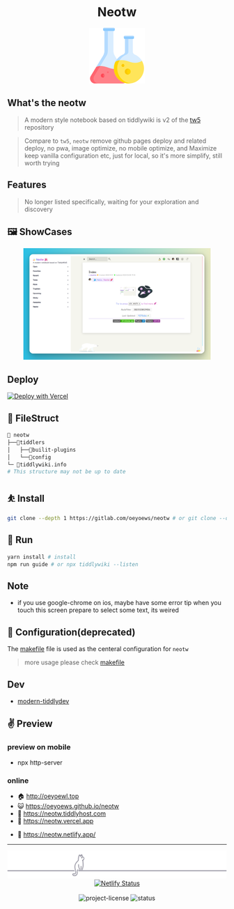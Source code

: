 <div align="center">

<h1>Neotw</h1>

<img src="./img/flask.png" height=128 alt="flask">

</div>

## What's the neotw

> A modern style notebook based on tiddlywiki is v2 of the [tw5](https://github.com/oeyoews/tw5) repository

> Compare to `tw5`, `neotw` remove github pages deploy and related deploy, no pwa, image optimize, no mobile
> optimize, and Maximize keep vanilla configuration etc, just for local, so it's more simplify, still worth trying

## Features

> No longer listed specifically, waiting for your exploration and discovery

## 🖼️ ShowCases

<!-- <center> -->
<!-- <img src="./img/1.gif" height=128 alt="flask"> -->
<!-- </center> -->

<center>
<!-- <img src="img/s5.png" width=256/> -->
<img src="./img/011.png" height=256 alt="011">
</center>

<!-- <img src="img/app.png" width=256/> -->

## Deploy

<a target="_blank" href="https://vercel.com/new/clone?repository-url=https%3A%2F%2Fgithub.com%2Foeyoews%2Fneotw"><img src="https://vercel.com/button" alt="Deploy with Vercel" /></a>

## 📂 FileStruct

```bash
📁 neotw
├──📁tiddlers
│   ├──📁builit-plugins
│   └──📁config
└─ 📝tiddlywiki.info
# This structure may not be up to date
```

## ⛹️ Install

```bash
git clone --depth 1 https://gitlab.com/oeyoews/neotw # or git clone --depth 1 https://github.com/oeyoews/neotw
```

## 👟 Run

```bash
yarn install # install
npm run guide # or npx tiddlywiki --listen
```

## Note

- if you use google-chrome on ios, maybe have some error tip when you touch this
  screen prepare to select some text, its weired

## 🐥 Configuration(deprecated)

The [makefile](makefile) file is used as the centeral configuration for `neotw`

> more usage please check [makefile](makefile)

## Dev

- [modern-tiddlydev](https://gitlab.com/oeyoews/modern-tiddlydev)

## ✌ Preview

### preview on mobile

- npx http-server

### online

- 🏠 http://oeyoewl.top
- 😺 https://oeyoews.github.io/neotw
- 🦿 https://neotw.tiddlyhost.com
- 🌋 https://neotw.vercel.app
<!-- (support multi plugin version) -->
- 🤺 https://neotw.netlify.app/

---

<div align="center">
<div>
<img src="./img/cat.svg" alt="cat"/>
</div>
<a target="_blank" href="https://app.netlify.com/sites/neotw/deploys">
<img src="https://api.netlify.com/api/v1/badges/7654bd58-2df9-4962-9a81-4cca9cf78b9c/deploy-status" alt="Netlify Status" >
 </a>
 <!-- <a href="https://gitter.im/oneotw/community?utm_source=badge&utm_medium=badge&utm_campaign=pr-badge" target="_blank"> -->
 <!-- <img src="https://badges.gitter.im/oneotw/community.svg" alt="Gitter"/> -->
 <!-- </a> -->
<!-- <a target="_blank" href="https://github.com/oeyoews/neotw/actions/workflows/pages/pages-build-deployment"> -->
<!-- <img src="https://github.com/oeyoews/neotw/actions/workflows/pages/pages-build-deployment/badge.svg" alt="Status" > -->
<!--  </a> -->
<!--  <a target="_blank" href="https://github.com/oeyoews/neotw/actions/workflows/release-and-page.yml"> -->
<!-- <img src="https://github.com/oeyoews/neotw/actions/workflows/release-and-page.yml/badge.svg?branch=main" alt="status" > -->
<!--  </a> -->
 <br>
 <br>
<img src="https://img.shields.io/badge/License-MIT-blueviolet.svg?style=for-the-badge&color=blue" alt="project-license">
<img src="https://img.shields.io/badge/Status-DONE-blueviolet.svg?style=for-the-badge&logo=Chakra-Ui&color=90E59A&logoColor=green" alt="status" >
</div>

<!-- https://talk.tiddlywiki.org/t/how-to-pass-the-parameter-from-macrocall-to-js-macro/1363/5 -->
